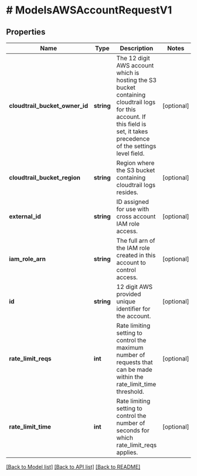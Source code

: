 # # ModelsAWSAccountRequestV1

## Properties

Name | Type | Description | Notes
------------ | ------------- | ------------- | -------------
**cloudtrail_bucket_owner_id** | **string** | The 12 digit AWS account which is hosting the S3 bucket containing cloudtrail logs for this account. If this field is set, it takes precedence of the settings level field. | [optional]
**cloudtrail_bucket_region** | **string** | Region where the S3 bucket containing cloudtrail logs resides. | [optional]
**external_id** | **string** | ID assigned for use with cross account IAM role access. | [optional]
**iam_role_arn** | **string** | The full arn of the IAM role created in this account to control access. | [optional]
**id** | **string** | 12 digit AWS provided unique identifier for the account. | [optional]
**rate_limit_reqs** | **int** | Rate limiting setting to control the maximum number of requests that can be made within the rate_limit_time threshold. | [optional]
**rate_limit_time** | **int** | Rate limiting setting to control the number of seconds for which rate_limit_reqs applies. | [optional]

[[Back to Model list]](../../README.md#models) [[Back to API list]](../../README.md#endpoints) [[Back to README]](../../README.md)
